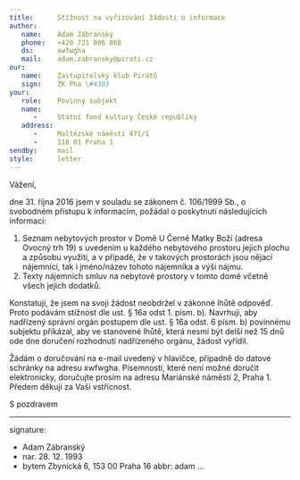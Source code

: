 ```yaml
---
title:      Stížnost na vyřizování žádosti o informace
author:
   name:    Adam Zábranský
   phone:   +420 721 006 868
   ds:      xwfwgha
   mail:    adam.zabransky@pirati.cz
our:
   name:    Zastupitelský klub Pirátů
   sign:    ZK Pha \#4303
your:
   role:    Povinný subjekt
   name:    
      -     Státní fond kultury České republiky 
   address:
      -     Maltézské náměstí 471/1
      -     118 01 Praha 1
sendby:     mail
style:      letter
---
```


Vážení,

dne 31. října 2016 jsem v souladu se zákonem č. 106/1999 Sb., o svobodném přístupu k informacím, požádal o poskytnutí následujících informací:

1. Seznam nebytových prostor v Domě U Černé Matky Boží (adresa Ovocný trh 19) s uvedením u každého nebytového prostoru jejich plochu a způsobu využití, a v případě, že v takových prostorách jsou nějací nájemníci, tak i jméno/název tohoto nájemníka a výši nájmu.
2. Texty nájemních smluv na nebytové prostory v tomto domě včetně všech jejich dodatků.

Konstatuji, že jsem na svoji žádost neobdržel v zákonné lhůtě odpověď. Proto podávám stížnost dle ust. § 16a odst 1. písm. b). Navrhuji, aby nadřízený správní orgán postupem dle ust. § 16a odst. 6 písm. b) povinnému subjektu přikázal, aby ve stanovené lhůtě, která nesmí být delší než 15 dnů ode dne doručení rozhodnutí nadřízeného orgánu, žádost vyřídil.

Žádám o doručování na e-mail uvedený v hlavičce, případně do datové schránky na adresu xwfwgha. Písemnosti, které není možné doručit elektronicky, doručujte prosím na adresu Mariánské náměstí 2, Praha 1. Předem děkuji za Vaši vstřícnost.

S pozdravem

---
signature:
  - Adam Zábranský
  - nar. 28. 12. 1993
  - bytem Zbynická 6, 153 00 Praha 16
abbr:       adam
...
